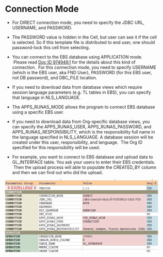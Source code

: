 # Connection Mode
- For DIRECT connection mode, you need to specify the JDBC URL, USERNAME, and PASSWORD.

- The PASSWORD value is hidden in the Cell, but user can see it if the cell is selected. So if this template file is distributed to end user, one should password-lock this cell from selecting.

- You can connect to the EBS database using APPLICATION mode.  Please read [Doc ID 974949.1](https://support.oracle.com/epmos/faces/DocumentDisplay?id=974949.1) for the details about this kind of connection.  For this connection mode, you need to specify USERNAME (which is the EBS user, aka FND User), PASSWORD (for this EBS user, not DB password), and DBC_FILE location.

- If you need to download data from database views which require session language parameters (e.g. TL tables in EBS), you can specify that language in NLS_LANGUAGE.

- The APPS_RUNAS_MODE allows the program to connect EBS database using a specific EBS user.

- If you need to download data from Org-specific database views, you can specify the APPS_RUNAS_USER, APPS_RUNAS_PASSWORD, and APPS_RUNAS_RESPONSIBILITY, which is the responsibility full name in the language specified in NLS_LANGUAGE. A database session will be created under this user, responsibility, and language.  The Org ID specified for this responsibility will be used.

- For example, you want to connect to EBS database and upload data to GL_INTERFACE table. You ask your users to enter their EBS credentials.  Then the upload process will able to populate the CREATED_BY column and then we can find out who did the upload.

<img src="pic/image4.png"/>